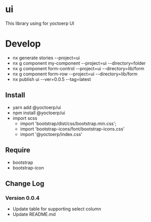 # ui

This library using for yoctoerp UI

# Develop

 - nx generate stories --project=ui
 - nx g component my-component --project=ui --directory=folder
 - nx g component form-control --project=ui --directory=lib/form
 - nx g component form-row --project=ui --directory=lib/form
 - nx publish ui --ver=0.0.5 --tag=latest
## Install

- yarn add @yoctoerp/ui
- npm install @yoctoerp/ui
- import scss
  - import 'bootstrap/dist/css/bootstrap.min.css';
  - import 'bootstrap-icons/font/bootstrap-icons.css'
  - import '@yoctoerp/index.css'

## Require

- bootstrap
- bootstrap-icon

## Change Log

### Version 0.0.4

- Update table for supporting select column
- Update README.md
